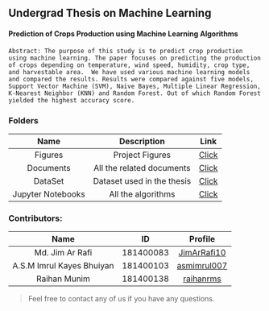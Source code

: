 ## Undergrad Thesis on Machine Learning

#### Prediction of Crops Production using Machine Learning Algorithms  

```Text
Abstract: The purpose of this study is to predict crop production using machine learning. The paper focuses on predicting the production of crops depending on temperature, wind speed, humidity, crop type, and harvestable area.  We have used various machine learning models and compared the results. Results were compared against five models, Support Vector Machine (SVM), Naive Bayes, Multiple Linear Regression, K-Nearest Neighbor (KNN) and Random Forest. Out of which Random Forest yielded the highest accuracy score.
```

<h3 align="text-left">Folders</h3>

| Name | Description | Link |
|:---:|:---:|:---:|
| Figures | Project Figures | [Click]() |  
| Documents | All the related documents | [Click]() | 
| DataSet | Dataset used in the thesis | [Click]() |
| Jupyter Notebooks | All the algorithms | [Click]() |

<h3 align="text-left">Contributors: </h3>

| Name | ID | Profile |
|:---:|:---:|:---:|
| Md. Jim Ar Rafi  | 181400083 | [JimArRafi10](https://github.com/JimArRafi10) |
| A.S.M Imrul Kayes Bhuiyan  | 181400103 | [asmimrul007](https://github.com/asmimrul007/) |
| Raihan Munim | 181400138 | [raihanrms](https://github.com/raihanrms) |

> Feel free to contact any of us if you have any questions.